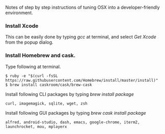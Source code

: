 Notes of step by step instructions of tuning OSX into a developer-friendly environment.

### Install Xcode

This can be easily done by typing *gcc* at terminal, and select *Get Xcode* from the popup dialog.

### Install Homebrew and cask.

Type following at terminal.

    $ ruby -e "$(curl -fsSL https://raw.githubusercontent.com/Homebrew/install/master/install)"
    $ brew install caskroom/cask/brew-cask
    

Install following CLI packages by typing *brew install package*

    curl, imagemagick, sqlite, wget, zsh

Install following GUI packages by typing *brew cask install package*

    alfred, android-studio, dash, emacs, google-chrome, iterm2, launchrocket, mou, mplayerx
